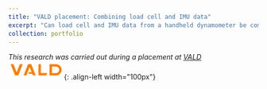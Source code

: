 ```yaml
---
title: "VALD placement: Combining load cell and IMU data"
excerpt: "Can load cell and IMU data from a handheld dynamometer be combined for dynamic strength assessment? <br/><img src='/images/vald_cover.png'>"
collection: portfolio
---
```

*This research was carried out during a placement at [VALD](https://vald.com)* ![VALD](/images/vald_logo.png){: .align-left width="100px"}
